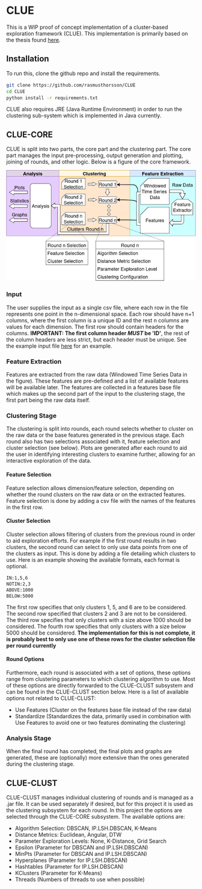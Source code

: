 # CLUE

This is a WIP proof of concept implementation of a cluster-based exploration framework (CLUE). This implementation is primarily based on the thesis found [here](https://gupea.ub.gu.se/handle/2077/89783).

## Installation

To run this, clone the github repo and install the requirements.

```bash
git clone https://github.com/rasmusthorsson/CLUE
cd CLUE
python install -r requirements.txt
```

CLUE also requires JRE (Java Runtime Environment) in order to run the clustering sub-system which is implemented in Java currently.

## CLUE-CORE

CLUE is split into two parts, the core part and the clustering part. The core part manages the input pre-processing, output generation and plotting, joining of rounds, and other logic. Below is a figure of the core framework.

![CLUE](assets/clue.png)

### Input

The user supplies the input as a single csv file, where each row in the file represents one point in the n-dimensional space. Each row should have n+1 columns, where the first column is a unique ID and the rest n columns are values for each dimension. The first row should contain headers for the columns. **IMPORTANT: The first column header *MUST* be 'ID'**, the rest of the column headers are less strict, but each header must be unique. See the example input file [here](input.csv) for an example.

### Feature Extraction

Features are extracted from the raw data (Windowed Time Series Data in the figure). These features are pre-defined and a list of available features will be available later. The features are collected in a features base file which makes up the second part of the input to the clustering stage, the first part being the raw data itself.

### Clustering Stage

The clustering is split into rounds, each round selects whether to cluster on the raw data or the base features generated in the previous stage. Each round also has two selections associated with it, feature selection and cluster selection (see below). Plots are generated after each round to aid the user in identifying interesting clusters to examine further, allowing for an interactive exploration of the data. 

#### Feature Selection

Feature selection allows dimension/feature selection, depending on whether the round clusters on the raw data or on the extracted features. Feature selection is done by adding a csv file with the names of the features in the first row.

#### Cluster Selection

Cluster selection allows filtering of clusters from the previous round in order to aid exploration efforts. For example if the first round results in two clusters, the second round can select to only use data points from one of the clusters as input. This is done by adding a file detailing which clusters to use. Here is an example showing the available formats, each format is optional.

```
IN:1,5,6 
NOTIN:2,3
ABOVE:1000
BELOW:5000
```

The first row specifies that only clusters 1, 5, and 6 are to be considered. The second row specified that clusters 2 and 3 are not to be considered. The third row specifies that only clusters with a size above 1000 should be considered. The fourth row specifies that only clusters with a size below 5000 should be considered. **The implementation for this is not complete, it is probably best to only use one of these rows for the cluster selection file per round currently**

#### Round Options

Furthermore, each round is associated with a set of options, these options range from clustering parameters to which clustering algorithm to use. Most of these options are directly forwarded to the CLUE-CLUST subsystem and can be found in the CLUE-CLUST section below. Here is a list of available options not related to CLUE-CLUST:

- Use Features (Cluster on the features base file instead of the raw data)
- Standardize (Standardizes the data, primarily used in combination with Use Features to avoid one or two features dominating the clustering)

### Analysis Stage

When the final round has completed, the final plots and graphs are generated, these are (optionally) more extensive than the ones generated during the clustering stage. 

## CLUE-CLUST

CLUE-CLUST manages individual clustering of rounds and is managed as a .jar file. It can be used separately if desired, but for this project it is used as the clustering subsystem for each round. In this project the options are selected through the CLUE-CORE subsystem. The available options are:

- Algorithm Selection: DBSCAN, IP.LSH.DBSCAN, K-Means
- Distance Metrics: Euclidean, Angular, DTW
- Parameter Exploration Levels: None, K-Distance, Grid Search
- Epsilon (Parameter for DBSCAN and IP.LSH.DBSCAN)
- MinPts (Parameter for DBSCAN and IP.LSH.DBSCAN)
- Hyperplanes (Parameter for IP.LSH.DBSCAN)
- Hashtables (Parameter for IP.LSH.DBSCAN)
- KClusters (Parameter for K-Means)
- Threads (Numbers of threads to use when possible)

